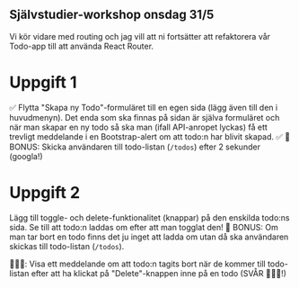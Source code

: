 ## Självstudier-workshop onsdag 31/5
    
Vi kör vidare med routing och jag vill att ni fortsätter att refaktorera vår Todo-app till att använda React Router.


# Uppgift 1

✅ Flytta "Skapa ny Todo"-formuläret till en egen sida (lägg även till den i huvudmenyn). Det enda som ska finnas på sidan är själva formuläret och när man skapar en ny todo så ska man (ifall API-anropet lyckas) få ett trevligt meddelande i en Bootstrap-alert om att todo:n har blivit skapad.
✅ 🌟 BONUS: Skicka användaren till todo-listan (`/todos`) efter 2 sekunder (googla!)


# Uppgift 2

Lägg till toggle- och delete-funktionalitet (knappar) på den enskilda todo:ns sida. Se till att todo:n laddas om efter att man togglat den!
🌟 BONUS: Om man tar bort en todo finns det ju inget att ladda om utan då ska användaren skickas till todo-listan (`/todos`).


🚀🚀🚀: Visa ett meddelande om att todo:n tagits bort när de kommer till todo-listan efter att ha klickat på "Delete"-knappen inne på en todo (SVÅR 🥵🥵🥵!)